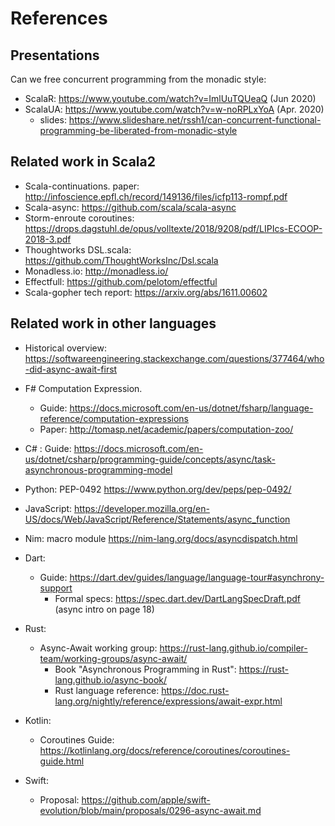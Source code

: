 # References

## Presentations

Can we free concurrent programming from the monadic style:

* ScalaR:  <https://www.youtube.com/watch?v=ImlUuTQUeaQ>  (Jun 2020)
* ScalaUA: <https://www.youtube.com/watch?v=w-noRPLxYoA>  (Apr. 2020)
    * slides: <https://www.slideshare.net/rssh1/can-concurrent-functional-programming-be-liberated-from-monadic-style>

## Related work in Scala2

- Scala-continuations.  paper:  <http://infoscience.epfl.ch/record/149136/files/icfp113-rompf.pdf>
- Scala-async:   <https://github.com/scala/scala-async>
- Storm-enroute coroutines:  <https://drops.dagstuhl.de/opus/volltexte/2018/9208/pdf/LIPIcs-ECOOP-2018-3.pdf>
- Thoughtworks DSL.scala:  <https://github.com/ThoughtWorksInc/Dsl.scala>
- Monadless.io: <http://monadless.io/>
- Effectfull: <https://github.com/pelotom/effectful>
- Scala-gopher tech report: <https://arxiv.org/abs/1611.00602>
   
## Related work in other languages

- Historical overview: <https://softwareengineering.stackexchange.com/questions/377464/who-did-async-await-first>

- F# Computation Expression. 
	- Guide: <https://docs.microsoft.com/en-us/dotnet/fsharp/language-reference/computation-expressions>
	- Paper: <http://tomasp.net/academic/papers/computation-zoo/>
- C# : Guide:  <https://docs.microsoft.com/en-us/dotnet/csharp/programming-guide/concepts/async/task-asynchronous-programming-model>
- Python: PEP-0492  <https://www.python.org/dev/peps/pep-0492/>
- JavaScript:  <https://developer.mozilla.org/en-US/docs/Web/JavaScript/Reference/Statements/async_function>
- Nim: macro module <https://nim-lang.org/docs/asyncdispatch.html>
- Dart:
	- Guide: <https://dart.dev/guides/language/language-tour#asynchrony-support>
        - Formal specs: <https://spec.dart.dev/DartLangSpecDraft.pdf>  (async intro on page 18)
- Rust:
	- Async-Await working group: <https://rust-lang.github.io/compiler-team/working-groups/async-await/>
        - Book "Asynchronous Programming in Rust": <https://rust-lang.github.io/async-book/>
        - Rust language reference: <https://doc.rust-lang.org/nightly/reference/expressions/await-expr.html>
- Kotlin:
	- Coroutines Guide: <https://kotlinlang.org/docs/reference/coroutines/coroutines-guide.html>
- Swift:
	- Proposal: <https://github.com/apple/swift-evolution/blob/main/proposals/0296-async-await.md>
